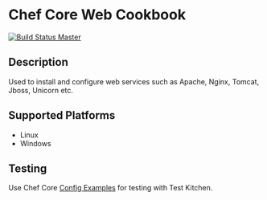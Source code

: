# Chef Core Web Cookbook

[![Build Status Master](https://travis-ci.org/chefcore/core_web.svg?branch=master)](https://travis-ci.org/chefcore/core_web)

## Description
Used to install and configure web services such as Apache, Nginx, Tomcat, Jboss, Unicorn etc.

## Supported Platforms
* Linux
* Windows

## Testing
Use Chef Core [Config Examples](https://github.com/chefcore/config_examples) for testing with Test Kitchen.
